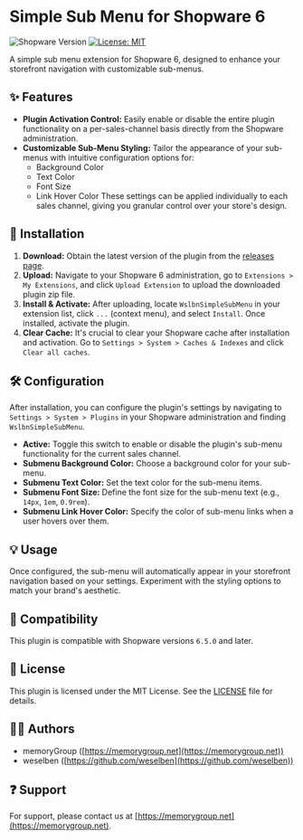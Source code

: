 # Simple Sub Menu for Shopware 6

![Shopware Version](https://img.shields.io/badge/Shopware-6.5.x%20%7C%206.6.x-blue)
[![License: MIT](https://img.shields.io/badge/License-MIT-yellow.svg)](https://opensource.org/licenses/MIT)

A simple sub menu extension for Shopware 6, designed to enhance your storefront navigation with customizable sub-menus.

## ✨ Features

*   **Plugin Activation Control:** Easily enable or disable the entire plugin functionality on a per-sales-channel basis directly from the Shopware administration.
*   **Customizable Sub-Menu Styling:** Tailor the appearance of your sub-menus with intuitive configuration options for:
    *   Background Color
    *   Text Color
    *   Font Size
    *   Link Hover Color
    These settings can be applied individually to each sales channel, giving you granular control over your store's design.

## 🚀 Installation

1.  **Download:** Obtain the latest version of the plugin from the [releases page](https://github.com/weselben/WslbnSimpleSubMenu/releases).
2.  **Upload:** Navigate to your Shopware 6 administration, go to `Extensions > My Extensions`, and click `Upload Extension` to upload the downloaded plugin zip file.
3.  **Install & Activate:** After uploading, locate `WslbnSimpleSubMenu` in your extension list, click `...` (context menu), and select `Install`. Once installed, activate the plugin.
4.  **Clear Cache:** It's crucial to clear your Shopware cache after installation and activation. Go to `Settings > System > Caches & Indexes` and click `Clear all caches`.

## 🛠️ Configuration

After installation, you can configure the plugin's settings by navigating to `Settings > System > Plugins` in your Shopware administration and finding `WslbnSimpleSubMenu`.

*   **Active:** Toggle this switch to enable or disable the plugin's sub-menu functionality for the current sales channel.
*   **Submenu Background Color:** Choose a background color for your sub-menu.
*   **Submenu Text Color:** Set the text color for the sub-menu items.
*   **Submenu Font Size:** Define the font size for the sub-menu text (e.g., `14px`, `1em`, `0.9rem`).
*   **Submenu Link Hover Color:** Specify the color of sub-menu links when a user hovers over them.

## 💡 Usage

Once configured, the sub-menu will automatically appear in your storefront navigation based on your settings. Experiment with the styling options to match your brand's aesthetic.

## 🤝 Compatibility

This plugin is compatible with Shopware versions `6.5.0` and later.

## 📄 License

This plugin is licensed under the MIT License. See the [LICENSE](LICENSE) file for details.

## 🧑‍💻 Authors

*   memoryGroup ([https://memorygroup.net](https://memorygroup.net))
*   weselben ([https://github.com/weselben](https://github.com/weselben))

## ❓ Support

For support, please contact us at [https://memorygroup.net](https://memorygroup.net).